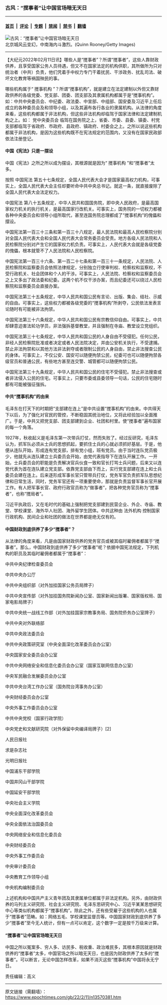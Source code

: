 ### 古风：“搅事者”让中国官场暗无天日

---

#### [首页](../../../..?n13570381) &nbsp;|&nbsp; [评论](../../../../../epoch-comment?n13570381) &nbsp;|&nbsp; [专题](../../../../../epoch-special?n13570381) &nbsp;|&nbsp; [禁闻](../../../../../epoch-news?n13570381) &nbsp;|&nbsp; [禁书](../../../../../books?n13570381) &nbsp;|&nbsp; [翻墙](https://github.com/gfw-breaker/nogfw/blob/master/README.md?n13570381)


<div><img alt="古风：“搅事者”让中国官场暗无天日" class="attachment-djy_600_400 size-djy_600_400 wp-post-image" src="https://i.epochtimes.com/assets/uploads/2022/02/id13557592-c3618059d5321027fe22571d7c82bc19@1200x1200-600x400.jpeg"/>
<div class="caption">
 北京城风云变幻，中南海内斗激烈。(Quinn Rooney/Getty Images)
</div></div><hr/><div class="post_content" id="artbody" itemprop="articleBody">
 <!-- article content begin -->
 <p>
  【大纪元2022年02月11日讯】哪些人是“搅事者”？所谓“搅事者”，这些人靠财政供养，且享受国家公务人员待遇，但又不在国家法定的机构供职，其所做所为只对统治者（中共）负责，他们凭着手中权力专门干着扰民、干涉政务、扰乱司法、破坏文化教育等祸国殃民的事。
 </p>
 <p>
  哪些机构属于“
  <ok href="https://www.epochtimes.com/gb/tag/%E6%90%85%E4%BA%8B%E6%9C%BA%E6%9E%84.html">
   搅事机构
  </ok>
  ”？所谓“搅事机构”，就是建立在法定建制以外但又靠财政供养的各级党委、党支部、团委、团支部及其隶属机构都属于是“搅事机构”。如：中共中央委员会、中纪委、政法委、中宣部、中组部、国安委及习近平上任后成立的各种委员会及和领导小组，以及其遍布各行各业的隶属机构。从法律的角度来看，这些机构都属于非法机构，但这些非法机构却临驾于国家法律和法定建制机构之上。如：
  <ok href="https://www.epochtimes.com/gb/tag/%E5%85%9A%E4%B8%AD%E5%A4%AE%E5%A7%94%E5%91%98%E4%BC%9A.html">
   党中央委员会
  </ok>
  临驾在国务院之上，省委、市委、县委、镇委、村党支部都临驾于省政府、市政府、县政府、镇政府、村委会之上。之所以说这些机构都属于非法机构，是因为这些机构既不在宪法规定的范围内，又没有在国家民政部依法注册登记。
 </p>
 <h4>
  中国《宪法》只是一摆设
 </h4>
 <p>
  中国《宪法》之所之所以成为摆设，其根源就是因为“
  <ok href="https://www.epochtimes.com/gb/tag/%E6%90%85%E4%BA%8B%E6%9C%BA%E6%9E%84.html">
   搅事机构
  </ok>
  ”和“搅事者”太多。
 </p>
 <p>
  按照
  <ok href="https://www.epochtimes.com/gb/tag/%E4%B8%AD%E5%9B%BD%E5%AE%AA%E6%B3%95.html">
   中国宪法
  </ok>
  第五十七条规定，全国人民代表大会才是国家最高权力机构，可事实上，全国人民代表大会主任却要听命中共中央总书记。就这一条，就直接废除了全国人民代表大会法定权力。
 </p>
 <p>
  <ok href="https://www.epochtimes.com/gb/tag/%E4%B8%AD%E5%9B%BD%E5%AE%AA%E6%B3%95.html">
   中国宪法
  </ok>
  第八十五条规定，中华人民共和国国务院，即中央人民政府，是最高国家权力机关的执行机关，是最高国家行改机关。可事实上，国务院的一切权力都被各种中央委员会和领导小组所取代，甚至连国务院总理都成了“搅事机构”的傀儡和摆设。
 </p>
 <p>
  中国宪法第一百三十三条和第一百三十八规定，最人民法院和最高人民检察院分别对全国人民代表大会和全国人民代表大会常务委员会受责。地方各级人民法院和人民检察院分别对产生它的国家权力机负责。可事实上，人民代表大会就是各级党委的傀儡，根本就管不了人民法院和人民检察院。
 </p>
 <p>
  中国宪法第一百三十六条、第一百二十七条和第一百三十一条规定，人民法院、人民检察院和监察委员会依照法律规定，分别独立行使审判权、检察权和监察权，不受行政机关、社会团体和个人的干涉。可事实上，人民法院、检察权和监察委员会之上又多出了政法委和纪委。这两个机不仅干涉办案，而且纪委还可以绕过人民检察院和监察委员会直接办案。
 </p>
 <p>
  中国宪法第三十五条规定，中华人民共和国公民有言论、出版、集会、结社、示威的自由。可事实上，这些权力都被各级党委的“搅事机构”所剥夺，公民依法发表言论随时有可能被非法拘禁。
 </p>
 <p>
  中国宪法第三十六条规定，中华人民共和国公民有宗教信仰自由。可事实上，中共却肆意迫害法轮功学员，非法强拆基督教堂，并且强制在寺庙、教堂设立党组织。
 </p>
 <p>
  中国宪法第三十七条规定，中华人民共和国公民的人身自由不受侵犯。任何公民，非经人民检察院批准或者决定或者人民法院决定，并由公安机关执行，不受逮捕。禁止非法拘禁和以其他方法非法剥夺或者限制公民的人身自由，禁止非法搜查公民的身体。可事实上，不仅公安、国安可以随便拘禁公民，纪委可也可以随便拘禁各级官员和普通公民，有些地方甚至连交警、城管都可以随便拘禁公民。
 </p>
 <p>
  中国宪法第三十九条规定，中华人民共和国公民的住宅不受侵犯。禁止非法搜查或者非法侵入公民的住宅。可事实上，只要市委或县委领导一句话，公民的住宅随时都有可能被强征强拆。
 </p>
 <h4>
  中共“搅事机构”的由来
 </h4>
 <p>
  毛泽东在打天下的时期把“支部建在连上”是中共设置“搅事机构”的由来。中共得天下以后，为了强化对官民的管控，不断稳固其统治地位，又将此经验加以全面推广。于是，中共又把党支部、团支部建到企业、社团和村里。使“搅事者”遍布国家的每一个角落。
 </p>
 <p>
  1927年，秋收起义是毛泽东第一次带兵打仗，然而失败了。经过反研究，毛泽东认为，抓军队必须从士兵的思想抓起，要抓住士兵的心就必须抓好基层。于是，他便从连队开始，形成连有党支部，排有党小组，班有党员。由于当时连队党员极少，他就先从连队建立士兵委员会开始，由党代表指导下在连队开展工作。一开始，士兵委员会的职能是负责解决官兵伙食一致和官长打骂士兵问题，后来又以连党代表为首在连队建立党支部。依靠党支部由下而上，实行党支部建在连上和士兵委员会建在连上。后来逐形成军事长官只管带兵打仗，党务军官负责抓军队思想纪律和日常生活，同时，党务军官还有一项重要使命，那就是负责监督军事长官开展工作。有人把军事长官、政府行政官员称为“做事者”，把各种党务官员称为“搅事者”，也称“搅局者”。
 </p>
 <p>
  习近平执政后，又在毛时代的基础上强制把党支部建到民营企业、外企、寺庙、教堂、学校课堂、海外华人社团、海外留学生团体。中共这种由
  <ok href="https://www.epochtimes.com/gb/tag/%E6%B3%95%E5%A4%96%E6%9C%BA%E6%9E%84.html">
   法外机构
  </ok>
  控制国家行政机构、民间企业和社团的做法在世界都是绝无仅有的。
 </p>
 <h4>
  中国财政到底供养了多少“搅事者”？
 </h4>
 <p>
  从法律的角度来看，凡是由国家财政供养的党务官员或被其临时雇佣者都属于“搅事者”。那么，中国财政到底供养了多少“搅事者”呢？依据中国宪法规定，下列机构的职员及其临时雇佣者都属于“搅事者”：
 </p>
 <p>
  中共中央纪律检查委员会
 </p>
 <p>
  中共中央办公厅
 </p>
 <p>
  中共中央组织部（对外加挂国家公务员局牌子）
 </p>
 <p>
  中共中央宣传部（对外加挂国务院新闻办公室、国家新闻出版署、国家版权局、国家电影局牌子）
 </p>
 <p>
  中共中央统一战线工作部（对外加挂国家宗教事务局、国务院侨务办公室牌子）
 </p>
 <p>
  中共中央对外联络部
 </p>
 <p>
  中共中央政法委员会
 </p>
 <p>
  中共中央政策研究室（中央全面深化改革委员会办公室）
 </p>
 <p>
  中央国家安全委员会办公室
 </p>
 <p>
  中共中央网络安全和信息化委员会办公室（国家互联网信息办公室）
 </p>
 <p>
  中央军民融合发展委员会办公室
 </p>
 <p>
  中共中央台湾工作办公室（国务院台湾事务办公室）
 </p>
 <p>
  中央财经委员会办公室
 </p>
 <p>
  中央外事工作委员会办公室
 </p>
 <p>
  中共中央党校（国家行政学院）
 </p>
 <p>
  中央党史和文献研究院（对外保留中央编译局牌子）[2]
 </p>
 <p>
  人民日报社
 </p>
 <p>
  求是杂志社
 </p>
 <p>
  光明日报社
 </p>
 <p>
  中国浦东干部学院
 </p>
 <p>
  中国井冈山干部学院
 </p>
 <p>
  中国延安干部学院
 </p>
 <p>
  中央社会主义学院
 </p>
 <p>
  中央全面深化改革委员会
 </p>
 <p>
  中央全面依法治国委员会
 </p>
 <p>
  中央网络安全和信息化委员会
 </p>
 <p>
  中央财经委员会
 </p>
 <p>
  中央外事工作委员会
 </p>
 <p>
  中央审计委员会
 </p>
 <p>
  中央教育工作领导小组
 </p>
 <p>
  中央机构编制委员会
 </p>
 <p>
  上述机构和中国共产主义青年团及其隶属单位都属于非法定机构。另外，由财政供养的马列主义研究院、社会主义研究院、毛泽东思研究中心、习近平某某思想研究中心等类似机构都属于“搅事机构”。除此之外，还有些受雇于这些机构的人也属于“搅事者”范畴。如：网络五毛、学校课堂监督员等。中国国家财政到底供养了多少“搅事者”至今无人统计，但有一点可以肯定，这个数字一定是按千万级来计算。
 </p>
 <h4>
  “搅事者”让中国官场暗无天日
 </h4>
 <p>
  中国之所以冤案多、穷人多、访民多、税收重、政治难民多，其根本原因就是财政供养的“搅事者”太多，中国官场之所以暗无天日，也是因为财政供养了太多的“搅事者”。可以断言，无论中国怎样改革，如果不消灭这些“搅事机构”中国将永无宁日。
 </p>
 <p>
  责任编辑：高义
 </p>
 <!-- article content end -->
 <div id="below_article_ad">
 </div>
</div>


---

原文链接（需翻墙）：https://www.epochtimes.com/gb/22/2/11/n13570381.htm